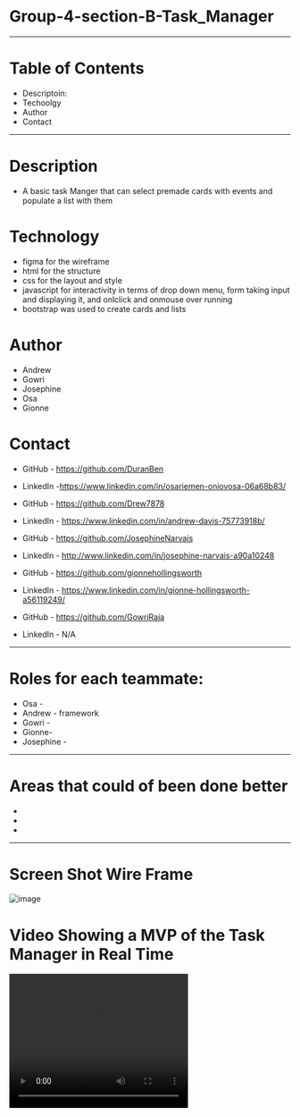 # Group-4-section-B-Task_Manager

-----------------------------------------------------------------------------------------------------------------------------------------------------------------------
# Table of Contents
* Descriptoin:
* Techoolgy
* Author
* Contact
-----------------------------------------------------------------------------------------------------------------------------------------------------------------------
# Description
* A basic task Manger that can select premade cards with events and populate a list with them
# Technology
*  figma for the wireframe
*  html for the structure
*  css for the layout and style
*  javascript for interactivity in terms of drop down menu, form taking input and displaying it, and onlclick and onmouse over running
*  bootstrap was used to create cards and lists
# Author
* Andrew
* Gowri
* Josephine
* Osa
* Gionne
# Contact
* GitHub - https://github.com/DuranBen
* LinkedIn -https://www.linkedin.com/in/osariemen-oniovosa-06a68b83/

* GitHub - https://github.com/Drew7878
* LinkedIn - https://www.linkedin.com/in/andrew-davis-75773918b/

* GitHub - https://github.com/JosephineNarvais
* LinkedIn - http://www.linkedin.com/in/josephine-narvais-a90a10248

* GitHub - https://github.com/gionnehollingsworth
* LinkedIn - https://www.linkedin.com/in/gionne-hollingsworth-a56119249/

* GitHub - https://github.com/GowriRaja
* LinkedIn - N/A

-----------------------------------------------------------------------------------------------------------------------------------------------------------------------

# Roles for each teammate:
* Osa - 
* Andrew - framework
* Gowri - 
* Gionne-
* Josephine - 


-----------------------------------------------------------------------------------------------------------------------------------------------------------------------

# Areas that could of been done better
*
*
*

-----------------------------------------------------------------------------------------------------------------------------------------------------------------------
# Screen Shot Wire Frame
![image](https://user-images.githubusercontent.com/105463875/206602502-e416b2ec-a920-4275-be0b-e50484bc19a1.png)

# Video Showing a MVP of the Task Manager in Real Time
<video width="320" height="240" controls>
  <source src="movie.mp4" type="video/mp4">
  <source src="movie.ogg" type="video/ogg">
# Screenshot of Final Group Project
  ![Task Maanger Pic](https://user-images.githubusercontent.com/111025323/206808480-5d28e461-1185-4086-88ff-d77a9492a917.jpg)

Your browser does not support the video tag.
</video>


